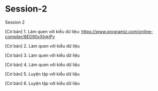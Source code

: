 # Session-2
Session 2

[Cơ bản] 1. Làm quen với kiểu dữ liệu: https://www.programiz.com/online-compiler/8EG90xXInkjPy

[Cơ bản] 2. Làm quen với kiểu dữ liệu

[Cơ bản] 3. Làm quen với kiểu dữ liệu

[Cơ bản] 4. Làm quen với kiểu dữ liệu

[Cơ bản] 5. Luyện tập với kiểu dữ liệu

[Cơ bản] 6. Luyện tập với kiểu dữ liệu
